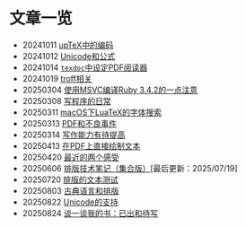 
# 文章一览

* 20241011 [upTeX中的编码](20241011-uptex-encoding)
* 20241012 [Unicode和公式](20241012-unicode-math)
* 20241014 [`texdoc`中设定PDF阅读器](20241014-texdoc)
* 20241019 [troff相关](20241019-troff)
* 20250304 [使用MSVC编译Ruby 3.4.2的一点注意](20250304-msvc-ruby)
* 20250308 [写程序的日常](20250308-daily)
* 20250311 [macOS下LuaTeX的字体搜索](20250311-macOS-luatex)
* 20250313 [PDF和不良事件](20250313-pdf-ae)
* 20250314 [写作能力有待提高](20250314-writing)
* 20250413 [在PDF上直接绘制文本](20250413-draw-text)
* 20250420 [最近的两个感受](20250420-two-insights)
* 20250606 [排版技术笔记（集合版）](20250606-note)[最后更新：2025/07/19]
* 20250720 [排版的文本测试](20250720-typography-bible)
* 20250803 [古典语言和排版](20250803-classic-language-and-typography)
* 20250822 [Unicode的支持](20250822-unicode-support)
* 20250824 [谈一谈我的书：已出和待写](20250824-my-books)
